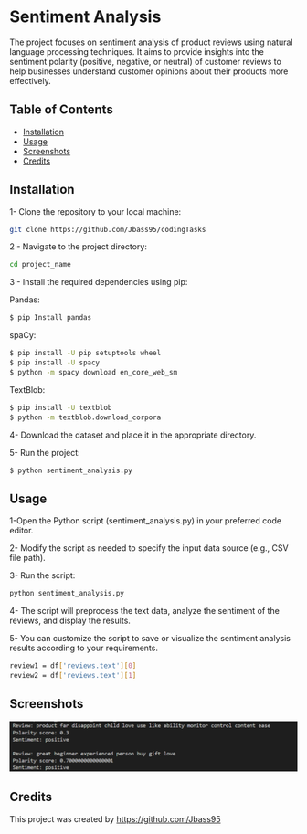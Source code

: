 # Sentiment Analysis

The project focuses on sentiment analysis of product reviews using natural language processing techniques. It aims to provide insights into the sentiment polarity (positive, negative, or neutral) of customer reviews to help businesses understand customer opinions about their products more effectively.


## Table of Contents

- [Installation](#installation)
- [Usage](#usage)
- [Screenshots](screenshots)
- [Credits](#credits)
 

## Installation

1- Clone the repository to your local machine:

```bash
git clone https://github.com/Jbass95/codingTasks 
```

2 - Navigate to the project directory:
```bash
cd project_name
```

3 - Install the required dependencies using pip:

Pandas: 

```bash
$ pip Install pandas
```

spaCy:

```bash
$ pip install -U pip setuptools wheel
$ pip install -U spacy
$ python -m spacy download en_core_web_sm
```

TextBlob:

```bash
$ pip install -U textblob
$ python -m textblob.download_corpora
```

4- Download the dataset and place it in the appropriate directory.

5- Run the project:

```bash
$ python sentiment_analysis.py
```


## Usage
1-Open the Python script (sentiment_analysis.py) in your preferred code editor.

2- Modify the script as needed to specify the input data source (e.g., CSV file path).

3- Run the script:
```bash
python sentiment_analysis.py
```

4- The script will preprocess the text data, analyze the sentiment of the reviews, and display the results.

5- You can customize the script to save or visualize the sentiment analysis results according to your requirements.

```bash
review1 = df['reviews.text'][0]
review2 = df['reviews.text'][1]
```

## Screenshots

![App Screenshot](https://github.com/Jbass95/codingTasks/blob/main/Screenshot1.png)

## Credits

This project was created by https://github.com/Jbass95
